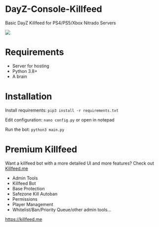 # DayZ-Console-Killfeed
Basic DayZ Killfeed for PS4/PS5/Xbox Nitrado Servers

![](https://i.ibb.co/s3pCwPK/image.png)

# Requirements
- Server for hosting
- Python 3.8+
- A brain

# Installation
Install requirements:
`pip3 install -r requirements.txt`

Edit configuration:
`nano config.py` or open in notepad

Run the bot:
`python3 main.py`

# Premium Killfeed
Want a killfeed bot with a more detailed UI and more features? Check out [Killfeed.me](https://killfeed.me)
- Admin Tools
- Killfeed Bot
- Base Protection
- Safezone Kill Autoban
- Permissions
- Player Management
- Whitelist/Ban/Priority Queue/other admin tools...

https://killfeed.me
